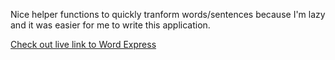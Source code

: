 Nice helper functions to quickly tranform words/sentences because I'm lazy and it was easier for me to write this application.


[Check out live link to Word Express](https://panatdacatlin.github.io/Word-Express/)
